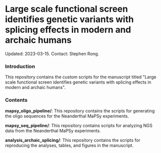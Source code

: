 # Large scale functional screen identifies genetic variants with splicing effects in modern and archaic humans

Updated: 2023-03-15. Contact: Stephen Rong.


### Introduction

This repository contains the custom scripts for the manuscript titled "Large scale functional screen identifies genetic variants with splicing effects in modern and archaic humans".


### Contents

**mapsy_oligo_pipeline/**: This repository contains the scripts for generating the oligo sequences for the Neanderthal MaPSy experiments.

**mapsy_seq_pipeline/**: This repository contains scripts for analyzing NGS data from the Neanderthal MaPSy experiments.

**analysis_archaic_splicing/**: This repository contains the scripts for reproducing the analyses, tables, and figures in the manuscript.
